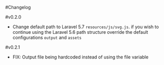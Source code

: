 #Changelog

#v0.2.0

* Change default path to Laravel 5.7 `resources/js/svg.js`. if you wish to continue using the Laravel 5.6 path structure override the default configurations `output` and `assets`

#v0.2.1

* FIX: Output file being hardcoded instead of using the file variable
